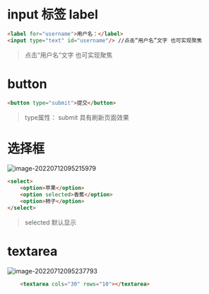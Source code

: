 # input 标签  label

```html	
<label for="username">用户名：</label>
<input type="text" id="username"/> //点击“用户名”文字 也可实现聚焦
```

> 点击“用户名”文字 也可实现聚焦

# button

```html
<button type="submit">提交</button>  
```

> type属性： submit 具有刷新页面效果

# 选择框

![image-20220712095215979](C:\Users\Administrator\AppData\Roaming\Typora\typora-user-images\image-20220712095215979.png)

```html
<select>
    <option>苹果</option>
    <option selected>香蕉</option>
    <option>柿子</option>
</select>
```

> selected 默认显示

# textarea 

![image-20220712095237793](C:\Users\Administrator\AppData\Roaming\Typora\typora-user-images\image-20220712095237793.png)

```html
    <textarea cols="30" rows="10"></textarea>
```

